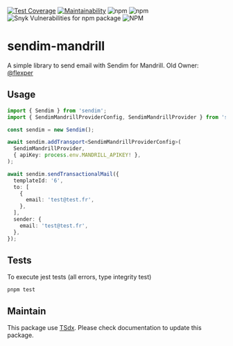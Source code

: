 [![Test Coverage](https://api.codeclimate.com/v1/badges/68fe8b1922c656a71095/test_coverage)](https://codeclimate.com/github/qlaffont/sendim-mandrill/test_coverage) [![Maintainability](https://api.codeclimate.com/v1/badges/68fe8b1922c656a71095/maintainability)](https://codeclimate.com/github/qlaffont/sendim-mandrill/maintainability) ![npm](https://img.shields.io/npm/v/sendim-mandrill) ![npm](https://img.shields.io/npm/dm/sendim-mandrill) ![Snyk Vulnerabilities for npm package](https://img.shields.io/snyk/vulnerabilities/npm/sendim-mandrill) ![NPM](https://img.shields.io/npm/l/sendim-mandrill)

# sendim-mandrill

A simple library to send email with Sendim for Mandrill. Old Owner: [@flexper](https://github.com/flexper)

## Usage

```typescript
import { Sendim } from 'sendim';
import { SendimMandrillProviderConfig, SendimMandrillProvider } from 'sendim-mandrill';

const sendim = new Sendim();

await sendim.addTransport<SendimMandrillProviderConfig>(
  SendimMandrillProvider,
  { apiKey: process.env.MANDRILL_APIKEY! },
);

await sendim.sendTransactionalMail({
  templateId: '6',
  to: [
    {
      email: 'test@test.fr',
    },
  ],
  sender: {
    email: 'test@test.fr',
  },
});
```

## Tests

To execute jest tests (all errors, type integrity test)

```
pnpm test
```

## Maintain

This package use [TSdx](https://github.com/jaredpalmer/tsdx). Please check documentation to update this package.

